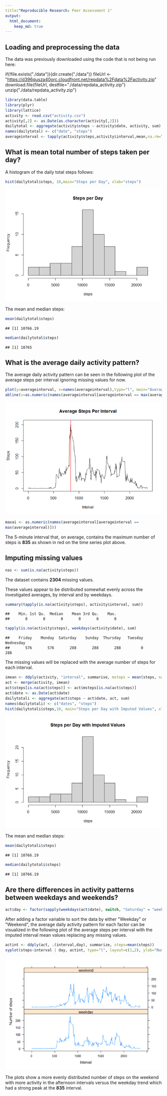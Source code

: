 ```yaml
---
title:"Reproducible Research: Peer Assessment 1"
output: 
  html_document:
    keep_md: true
---
```


## Loading and preprocessing the data

The data was previously downloaded using the code that is not being run here:

if(!file.exists("./data")){dir.create("./data")} fileUrl <-
"https://d396qusza40orc.cloudfront.net/repdata%2Fdata%2Factivity.zip"
download.file(fileUrl, destfile="./data/repdata_activity.zip")
unzip("./data/repdata_activity.zip")


```r
library(data.table)
library(plyr)
library(lattice)
activity <- read.csv("activity.csv")  
activity[,2] <- as.Date(as.character(activity[,2]))  
dailytotal <- aggregate(activity$steps ~ activity$date, activity, sum)
names(dailytotal) <- c("date", "steps")  
averageinterval <- tapply(activity$steps,activity$interval,mean,na.rm=TRUE)  
```

## What is mean total number of steps taken per day?

A histogram of the daily total steps follows:


```r
hist(dailytotal$steps, 10,main="Steps per Day", xlab="steps")
```

![](PA1_template_files/figure-html/unnamed-chunk-2-1.png)<!-- -->

The mean and median steps: 


```r
mean(dailytotal$steps)
```

```
## [1] 10766.19
```

```r
median(dailytotal$steps)
```

```
## [1] 10765
```

## What is the average daily activity pattern?

The average daily activity pattern can be seen in the following plot of the average steps per interval
ignoring missing values for now.


```r
plot(y=averageinterval, x=names(averageinterval),type="l", main="Average Steps Per Interval",xlab="Interval", ylab="Steps")
abline(v=as.numeric(names(averageinterval[averageinterval == max(averageinterval)])), col="red")
```

![](PA1_template_files/figure-html/unnamed-chunk-4-1.png)<!-- -->


```r
maxai <- as.numeric(names(averageinterval[averageinterval ==
max(averageinterval)]))
```

The 5-minute interval that, on average, contains the maximum number of steps is **835** as shown in red on the time series plot above.

## Imputing missing values

```r
nas <- sum(is.na(activity$steps))
```

The dataset contains **2304** missing values.

These values appear to be distributed somewhat evenly across the investigated averages, by interval and by weekdays.


```r
summary(tapply(is.na(activity$steps), activity$interval, sum))
```

```
##    Min. 1st Qu.  Median    Mean 3rd Qu.    Max. 
##       8       8       8       8       8       8
```


```r
tapply(is.na(activity$steps), weekdays(activity$date), sum)
```

```
##    Friday    Monday  Saturday    Sunday  Thursday   Tuesday Wednesday 
##       576       576       288       288       288         0       288
```

The missing values will be replaced with the average number of steps for each interval.


```r
imean <- ddply(activity, "interval", summarise, msteps = mean(steps, na.rm=TRUE))
act <- merge(activity, imean)
act$steps[is.na(act$steps)] <- act$msteps[is.na(act$steps)]
act$date <- as.Date(act$date)
dailytotali <- aggregate(act$steps ~ act$date, act, sum)
names(dailytotali) <- c("dates", "steps")
hist(dailytotali$steps,10, main="Steps per Day with Imputed Values", xlab="steps")
```

![](PA1_template_files/figure-html/unnamed-chunk-9-1.png)<!-- -->

The mean and median steps: 


```r
mean(dailytotali$steps)
```

```
## [1] 10766.19
```

```r
median(dailytotali$steps)
```

```
## [1] 10766.19
```

## Are there differences in activity patterns between weekdays and weekends?

```r
act$day <- factor(sapply(weekdays(act$date), switch, "Saturday" = "weekend", "Sunday" = "weekend", "weekday"))
```

After adding a factor variable to sort the data by either "Weekday" or "Weekend", the average daily activity pattern for each factor can be visualized in the following plot of the average steps per interval with the imputed interval mean values replacing any missing values.


```r
actint <- ddply(act, .(interval,day), summarize, steps=mean(steps))
xyplot(steps~interval | day, actint, type="l", layout=c(1,2), ylab="Number of steps", xlab="Interval")
```

![](PA1_template_files/figure-html/unnamed-chunk-12-1.png)<!-- -->

The plots show a more evenly distributed number of steps on the weekend with more activity in the afternoon intervals versus the weekday trend which had a strong peak at the **835** interval.
